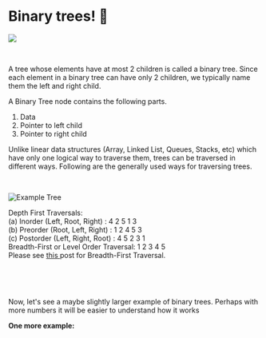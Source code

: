 # Binary trees! 🌳
<p><img src="https://slideplayer.com/4990278/16/images/slide_1.jpg"></p>
<p><br></p>
<p>A tree whose elements have at most 2 children is called a binary tree. Since each element in a binary tree can have only 2 children, we typically name them the left and right child.&nbsp;</p>
<p>A Binary Tree node contains the following parts.</p>
<ol>
    <li>Data</li>
    <li>Pointer to left child</li>
    <li>Pointer to right child</li>
</ol>
<p>Unlike linear data structures (Array, Linked List, Queues, Stacks, etc) which have only one logical way to traverse them, trees can be traversed in different ways. Following are the generally used ways for traversing trees.</p>
<div><br></div>
<p><img src="https://media.geeksforgeeks.org/wp-content/cdn-uploads/2009/06/tree12.gif" alt="Example Tree"></p>

<p>Depth First Traversals:&nbsp;<br>(a) Inorder (Left, Root, Right) : 4 2 5 1 3&nbsp;<br>(b) Preorder (Root, Left, Right) : 1 2 4 5 3&nbsp;<br>(c) Postorder (Left, Right, Root) : 4 5 2 3 1<br>Breadth-First or Level Order Traversal: 1 2 3 4 5&nbsp;<br>Please see <a href="https://www.geeksforgeeks.org/level-order-tree-traversal/">this&nbsp;</a>post for Breadth-First Traversal.&nbsp;</p>
<p><br></p>
<p><br></p>

<p>Now, let&apos;s see a maybe slightly larger example of binary trees. Perhaps with more numbers it will be easier to understand how it works</p>
<p><strong>One more example:</strong>&nbsp;</p>
<p><img src="https://media.geeksforgeeks.org/wp-content/cdn-uploads/Preorder-from-Inorder-and-Postorder-traversals.jpg" alt=""></p>
<p><br></p>
